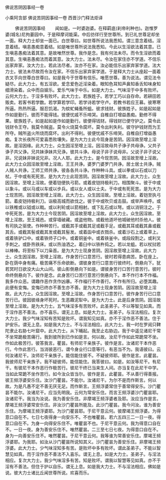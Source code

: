 佛说苦阴因事经一卷


小乘阿含部
佛说苦阴因事经一卷
西晋沙门释法炬译


　　
佛说苦阴因事经
　　闻如是。一时婆迦婆。在释羁底(刹帝利种也)。迦惟罗婆(城名)尼拘蒌园中。于是释摩诃能渠。中后彷徉行至世尊所。到已礼世尊足却坐一面。释大力士却坐一面已。白世尊曰。如世尊所说法我悉知。谓三意念着结。淫意着结。嗔恚愚痴意着结。如是唯世尊所说法我悉知。今此以生淫欲法着其意。已生嗔恚愚痴法着其意。是故唯然世尊。我作是念。我有何法未尽。而令生淫欲而着其意。生嗔恚愚痴法而着其意。汝大力士。法未尽。令汝在家住亦不学道。不信乐出家弃家。汝大力士。若此法尽者。汝亦不在家。汝必能信乐出家弃家学道。法大力士。彼法未尽故而令汝在家。不信乐出家弃家学道。于是释大力士从座起一面着衣叉手向世尊白世尊曰。如是我今于世尊有信乐。唯愿世尊。善为说法。谓见法令疑尽。此大力士。有五淫欲。爱念爱色近淫染着。眼知色耳知声鼻知香舌知味身知细滑染着。众中而自娱乐。爱乐气味于中乐。如是大力士。气味淫于中多有败坏。云何大力士。于淫多有败坏。此大力士。若族姓子。若学工巧以自存命。若耕田若贩卖。若客书若学数。若学算若学印。若学诗若学守卢。若教书若应王募。彼寒寒所逼。热热所逼。服忍饥渴。为蚊虻蝇蚤所蛆。彼求钱财。彼族姓子。如是起如是作如是勤行。彼而不能得钱。彼便忧戚不乐啼哭。自椎自打增益愚痴。勤修不得果。彼族姓子。如是起如是作如是勤行。彼便得钱财。得钱财已便守护之。莫令此钱财令王夺。我莫令贼盗。莫令火烧莫令腐坏。莫令出利失利。彼守护钱财而为王所夺。贼所盗火所烧而腐坏。出利不得利。彼便忧戚不乐啼哭。自椎自打增益愚痴。复次长夜所可爱喜悉败壤失。是为大力士此今现身是苦阴。因淫故至增上淫故。是淫因缘。此大力士。众生因淫至增上淫。因淫故母共子诤子共母诤。父共子诤子共父诤。兄共妹诤妹共兄诤。彼共斗诤。母说子非子说母非。父说子非子说父非。兄说妹非妹说兄非。况人人耶。此大力士。是今现苦阴。因淫故至增上淫故。此大力士众因淫故至增上淫故。王王共诤。婆罗门婆罗门共诤。居士居士共诤。贼人贼人共诤。工师工师共诤。彼各各共斗诤。作种种斗具。或以拳或以石或以刀杖。于中或有死死苦。是为大力士此现苦阴。因淫故至增上淫故。此大力士。众生因淫故。至增上淫故。便着铠便执弓箭。或着皮铠持极利刀。相围聚斗。彼于中或以象斗。或以马或以车或以步兵。或以女人或以士夫。于中或有死死苦。是为大力士现苦阴。因淫故至增上淫故。此大力士。众生因淫故。至增上淫故。着铠至执弓箭。着皮铠持极利刀。诣极高城而欲伐之。彼于中或吹贝或击鼓。或举声唤呼。或以铁椎或以钺或以戟。或以利轮或以箭相射。或下乱石或以弩。或以消铜注之。于中死死苦。是为大力士今现苦阴。因淫故至增上淫故。此大力士。众生因淫故。至增上淫故。至王城邑。或穿墙破藏。或盗他物。或截他道坏他城破他村杀他人。彼有司执之驱使。作种种苦行。或截其手或截其足或截手足。或截其耳或截其鼻或截其舌。或截其髻或截其发或截其髻发。或着函中或衣戮杀。或着沙石上或着草上。或着铁驴口中。或着铁师子口中。或着铜釜中。或着铁釜中。或段段割之。或利叉手刺之。或卧热铁床。或以热油洒之。着臼中以铁杵捣之。若以龙蛆。若以杖挝若以棒棒。将至标下以刀枭首。是为大力士现身苦阴。因淫故至增上淫故。此大力士。众生因淫故。至增上淫故。作身苦行口意苦行。彼时若得患病苦。卧在座上。卧在荫中身有痛。极苦痛不乐命欲断。谓彼身苦行口意苦行彼终时。倒悬向下。犹若冥时日欲没大山大山间。彼山影倒悬向下如是。谓彼身苦行口苦行意苦行。彼时命终倒悬向下。彼作是念。此身苦行口苦行意苦行倒悬向下。本不作行本不作福。我多作众恶。谓趣作恶作贪作凶暴。不作福行不作善行。不作有所归。必堕其趣。此便有变悔。变悔已终亦不善生亦不善。是为大力士现身苦阴。因淫故至增上淫故。此大力士。众生因淫故。至增上淫故。作身苦行口意苦行。彼作身苦行已口意苦行已。彼因彼缘身坏死时。生恶趣泥犁中。是为大力士。此是后身苦阴。因淫故至增上淫故。是为大力士。五气味淫多有苦败坏。此圣弟子。不以等智见如真。而于淫作恶不善法。亦不喜乐。谓无上息。如是大力士。圣弟子。与淫法相应。复次大力士。我少气味淫知有苦知是败坏。谓我知见如真。亦不于淫作恶不善法。住于护安乐。谓无上息。如是我大力士。不与淫法相应。此大力士。我一时在罗阅只鞞陀隶止右胁七叶窟中。此大力士。从下晡起。我至止右胁边。我于中遥见诸尼干常不坐常跪极苦痛行。我到彼所到已作如是言。何以故。汝尼干作如此常跪常不坐。作如此极苦行。彼答我言。瞿昙。有师尼干亲族子。彼作是言。汝诸尼干本作恶行。今作此苦行。当消彼恶行。谓今身业行口意等行。有恶当不为。我语彼曰。云何汝诸尼干。汝师尼干亲族子。能信能住彼不。不疑彼师耶。彼作是言。此瞿昙。我彼师尼干亲族子。我不疑彼师。能信能住。我答彼曰。如是。如汝等尼干。有尼干。有彼尼干本作恶行作极苦行。彼尼干终已当来生人间。亦当复在此尼干中学。当如此常跪不坐作苦行。如今汝众皆当尔。彼作是言。此瞿昙。不从善行得善报。彼王频浮婆安乐住。汝沙门瞿昙。不能尔。汝诸尼干。为尔不是而作斯言。何以故。为是凡愚不定不善无厌无足。而作斯言。王频浮婆常住于善常得安乐。沙门瞿昙不能尔。汝诸尼干。应当先明我。云何为常安乐住。而言王频浮婆沙门瞿昙耶。汝诸尼干。我当为汝说。我为善安乐住。非摩竭王频浮婆者及耶。汝应当作是言。摩竭王频浮婆常安乐住。非汝沙门瞿昙所能及。此沙门瞿昙。我今问汝。谁为善安乐住。为摩竭王频浮婆耶。为沙门瞿昙耶。于尼干意云何。彼摩竭王频浮婆。为得意口自在不。七日七夜得身一向安乐不。不也唯瞿昙。若六五四三二一日一夜。得意口自在不。为身一向得安乐住不。唯瞿昙不也。于尼干意云何。我为得意口自在不。一日一夜。身为善安乐住不。唯然瞿昙。二三至七日七夜。为得意口自在不。身为一向善安乐住不。唯然瞿昙。于尼干意云何。我等谁为常善安乐住。摩竭王频浮婆耶。为我耶。如汝从沙门瞿昙所说知其义。沙门瞿昙为善安乐住。非摩竭王频浮婆。此大力士。少气味淫知多有苦。是败坏中多有败坏。谓此圣弟子。不能以智慧见如真。而于淫作恶不善法不入喜乐。谓无上息。如是大力士。圣弟子。与淫法相应。复次大力士。我少气味淫多有苦。知是败坏。谓我以智慧等见如真。亦不于淫有不善法。但住于护以自乐。谓无上息。如是我大力士。不与淫法相应。佛如是说。彼大力士诸比丘闻世尊所说。欢喜而乐。
